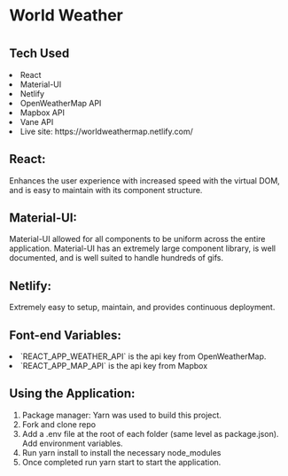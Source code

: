 <h1>World Weather<h1>

<h2>Tech Used</h2>

<li>React</li>
<li>Material-UI</li>
<li>Netlify</li>
<li>OpenWeatherMap API</li>
<li>Mapbox API</li>
<li>Vane API</li>
<li>Live site: https://worldweathermap.netlify.com/</li>

<h2>React:</h2>
Enhances the user experience with increased speed with the virtual DOM, and is easy to maintain with its component structure.

<h2>Material-UI:</h2>
Material-UI allowed for all components to be uniform across the entire application. Material-UI has an extremely large component library, is well documented, and is well suited to handle hundreds of gifs.

<h2>Netlify:</h2>
Extremely easy to setup, maintain, and provides continuous deployment.

<h2>Font-end Variables:</h2>

<li>`REACT_APP_WEATHER_API` is the api key from OpenWeatherMap.</li>
<li>`REACT_APP_MAP_API` is the api key from Mapbox</li>

<h2>Using the Application:</h2>

<ol>
<li>Package manager: Yarn was used to build this project. </li>
<li>Fork and clone repo</li>
<li>Add a .env file at the root of each folder (same level as package.json). Add environment variables.</li>
<li>Run yarn install to install the necessary node_modules</li>
<li>Once completed run yarn start to start the application. </li>
  </ol>
